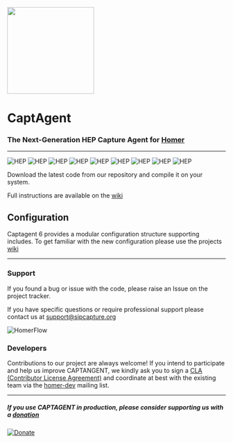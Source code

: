 <!-- ![](http://i.imgur.com/3kEIR.png) -->
<img src="http://i.imgur.com/3kEIR.png" width=200 />

CaptAgent
=========

### The Next-Generation HEP Capture Agent for [Homer](https://github.com/sipcapture/homer)
-------------

![HEP](https://img.shields.io/badge/proto-hep_eep-blue.svg)
![HEP](https://img.shields.io/badge/proto-sip-brightgreen.svg)
![HEP](https://img.shields.io/badge/proto-rtcp-brightgreen.svg)
![HEP](https://img.shields.io/badge/proto-rtcp_xr-brightgreen.svg)
![HEP](https://img.shields.io/badge/proto-rtp_stats-brightgreen.svg)
![HEP](https://img.shields.io/badge/proto-ss7_isup-brightgreen.svg)
![HEP](https://img.shields.io/badge/proto-epan-orange.svg)
![HEP](https://img.shields.io/badge/proto-diameter-orange.svg)
![HEP](https://img.shields.io/badge/proto-tls_rsa-orange.svg)

Download the latest code from our repository and compile it on your system.

Full instructions are available on the [wiki](https://github.com/sipcapture/captagent/wiki/Installation)

## Configuration

Captagent 6 provides a modular configuration structure supporting includes.
To get familiar with the new configuration please use the projects [wiki](https://github.com/sipcapture/captagent/wiki)


-------------

### Support
If you found a bug or issue with the code, please raise an Issue on the project tracker.

If you have specific questions or require professional support please contact us at support@sipcapture.org

![HomerFlow](http://i.imgur.com/U7UBI.png)


### Developers
Contributions to our project are always welcome! If you intend to participate and help us improve CAPTANGENT, we kindly ask you to sign a [CLA (Contributor License Agreement)](http://cla.qxip.net) and coordinate at best with the existing team via the [homer-dev](http://groups.google.com/group/homer-dev) mailing list.


----------

##### If you use CAPTAGENT in production, please consider supporting us with a [donation](https://www.paypal.com/cgi-bin/webscr?cmd=_donations&business=donation%40sipcapture%2eorg&lc=US&item_name=SIPCAPTURE&no_note=0&currency_code=EUR&bn=PP%2dDonationsBF%3abtn_donateCC_LG%2egif%3aNonHostedGuest)

[![Donate](https://www.paypalobjects.com/en_US/i/btn/btn_donateCC_LG.gif)](https://www.paypal.com/cgi-bin/webscr?cmd=_donations&business=donation%40sipcapture%2eorg&lc=US&item_name=SIPCAPTURE&no_note=0&currency_code=EUR&bn=PP%2dDonationsBF%3abtn_donateCC_LG%2egif%3aNonHostedGuest)
